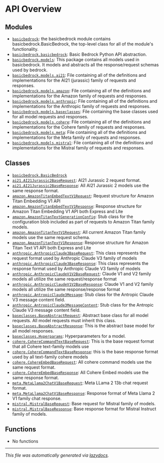 <!-- markdownlint-disable -->

# API Overview

## Modules

- [`basicbedrock`](./basicbedrock.md#module-basicbedrock): the basicbedrock module contains basicbedrock.BasicBedrock, the top-level class for all of the module's functionality.
- [`basicbedrock.basicbedrock`](./basicbedrock.basicbedrock.md#module-basicbedrockbasicbedrock): Basic Bedrock Python API abstraction.
- [`basicbedrock.models`](./basicbedrock.models.md#module-basicbedrockmodels): This package contains all models used in basicbedrock.  It models and abstracts all the response/request schemas used by bedrock.
- [`basicbedrock.models.ai21`](./basicbedrock.models.ai21.md#module-basicbedrockmodelsai21): File containing all of the definitions and implementations for the AI21 (jurassic) family of requests and responses.
- [`basicbedrock.models.amazon`](./basicbedrock.models.amazon.md#module-basicbedrockmodelsamazon): File containing all of the definitions and implementations for the Amazon family of requests and responses.
- [`basicbedrock.models.anthropic`](./basicbedrock.models.anthropic.md#module-basicbedrockmodelsanthropic): File containing all of the definitions and implementations for the Anthropic family of requests and responses.
- [`basicbedrock.models.baseclasses`](./basicbedrock.models.baseclasses.md#module-basicbedrockmodelsbaseclasses): File containing the base classes used for all model requests and responses.
- [`basicbedrock.models.cohere`](./basicbedrock.models.cohere.md#module-basicbedrockmodelscohere): File containing all of the definitions and implementations for the Cohere family of requests and responses.
- [`basicbedrock.models.meta`](./basicbedrock.models.meta.md#module-basicbedrockmodelsmeta): File containing all of the definitions and implementations for the Meta family of requests and responses.
- [`basicbedrock.models.mistral`](./basicbedrock.models.mistral.md#module-basicbedrockmodelsmistral): File containing all of the definitions and implementations for the Mistral family of requests and responses.

## Classes

- [`basicbedrock.BasicBedrock`](./basicbedrock.basicbedrock.md#class-basicbedrock)
- [`ai21.AI21Jurassic2BaseRequest`](./basicbedrock.models.ai21.md#class-ai21jurassic2baserequest): AI21 Jurassic 2 request format.
- [`ai21.AI21Jurassic2BaseResponse`](./basicbedrock.models.ai21.md#class-ai21jurassic2baseresponse): All AI21 Jurassic 2 models use the same response format.
- [`amazon.AmazonTitanEmbedTextV1Request`](./basicbedrock.models.amazon.md#class-amazontitanembedtextv1request): Request structure for Amazon Titan Embedding V1 API
- [`amazon.AmazonTitanEmbedTextV1Response`](./basicbedrock.models.amazon.md#class-amazontitanembedtextv1response): Response structure for Amazon Titan Embedding V1 API both Express and Lite
- [`amazon.AmazonTitanTextGenerationConfig`](./basicbedrock.models.amazon.md#class-amazontitantextgenerationconfig): Stub class for the configuration blob included as part of requests to Amazon Titan family models.
- [`amazon.AmazonTitanTextV1Request`](./basicbedrock.models.amazon.md#class-amazontitantextv1request): All current Amazon Titan family models use the same request schema.
- [`amazon.AmazonTitanTextV1Response`](./basicbedrock.models.amazon.md#class-amazontitantextv1response): Response structure for Amazon Titan Text V1 API both Express and Lite
- [`anthropic.AnthropicClaude3BaseRequest`](./basicbedrock.models.anthropic.md#class-anthropicclaude3baserequest): This class represents the request format used by Anthropic Claude V3 family of models
- [`anthropic.AnthropicClaude3BaseResponse`](./basicbedrock.models.anthropic.md#class-anthropicclaude3baseresponse): This class represents the response format used by Anthropic Claude V3 family of models
- [`anthropic.AnthropicClaudeV1V2BaseRequest`](./basicbedrock.models.anthropic.md#class-anthropicclaudev1v2baserequest): Claude V1 and V2 family models all utilize the same request/response format
- [`anthropic.AnthropicClaudeV1V2BaseResponse`](./basicbedrock.models.anthropic.md#class-anthropicclaudev1v2baseresponse): Claude V1 and V2 family models all utilize the same response/response format
- [`anthropic.AntropicClaude3Message`](./basicbedrock.models.anthropic.md#class-antropicclaude3message): Stub class for the Antropic Claude V3 message content field.
- [`anthropic.AntropicClaude3MessageContent`](./basicbedrock.models.anthropic.md#class-antropicclaude3messagecontent): Stub class for the Antropic Claude V3 message content field.
- [`baseclasses.BaseAbstractRequest`](./basicbedrock.models.baseclasses.md#class-baseabstractrequest): Abstract base class for all model requests. All model requests must inherit this class.
- [`baseclasses.BaseAbstractResponse`](./basicbedrock.models.baseclasses.md#class-baseabstractresponse): This is the abstract base model for all model responses.
- [`baseclasses.Hyperparams`](./basicbedrock.models.baseclasses.md#class-hyperparams): Hyperparameters for a model.
- [`cohere.CohereCommandTextBaseRequest`](./basicbedrock.models.cohere.md#class-coherecommandtextbaserequest): This is the base request format that all Cohere text-family models use
- [`cohere.CohereCommandTextBaseResponse`](./basicbedrock.models.cohere.md#class-coherecommandtextbaseresponse): this is the base response format used by all text-family cohere models
- [`cohere.CohereEmbedBaseRequest`](./basicbedrock.models.cohere.md#class-cohereembedbaserequest): All cohere command models use the same request format.
- [`cohere.CohereEmbedBaseResponse`](./basicbedrock.models.cohere.md#class-cohereembedbaseresponse): All Cohere Embed models use the same response format.
- [`meta.MetaLlama2ChatV1BaseRequest`](./basicbedrock.models.meta.md#class-metallama2chatv1baserequest): Meta LLama 2 13b chat request format.
- [`meta.MetaLlama2ChatV1BaseResponse`](./basicbedrock.models.meta.md#class-metallama2chatv1baseresponse): Response format of Meta Llama 2 V1 family chat response.
- [`mistral.MistralBaseRequest`](./basicbedrock.models.mistral.md#class-mistralbaserequest): Base request for Mistral family of models.
- [`mistral.MistralBaseResponse`](./basicbedrock.models.mistral.md#class-mistralbaseresponse): Base response format for Mistral Instruct family of models.

## Functions

- No functions


---

_This file was automatically generated via [lazydocs](https://github.com/ml-tooling/lazydocs)._
